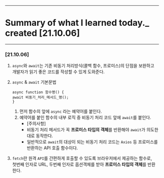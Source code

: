 ***
# Summary of what I learned today._ created [21.10.06]
***

### [21.10.06]
1. `async`와 `await`는 기존 비동기 처리방식(콜백 함수, 프로미스)의 단점을 보완하고 개발자가 읽기 좋은 코드를 작성할 수 있게 도와준다.


2. `async` & `await` 기본문법
    ```ecmascript 6
   async function 함수명() {
   await 비동기_처리_메서드_명();
   }
   ```
   1. 먼저 함수의 앞에 `async` 라는 예약어를 붙인다. 
   2. 예약어를 붙인 함수의 내부 로직 중 비동기 처리 코드 앞에 `await`를 붙인다.
      * [주의사항]
      * 비동기 처리 메서드가 꼭 **프로미스 타입의 객체**를 반환해야 `await`가 의도한 대로 동작한다.
      * 일반적으로 `await`의 대상이 되는 비동기 처리 코드는 `Axios` 등 프로미스를 반환하는 API 호출 함수이다.


3. `fetch`란 원격 `API`를 간편하게 호출할 수 있도록 브라우저에서 제공하는 함수로,<br>
   첫번째 인자로 URL, 두번째 인자로 옵션객체를 받아 **프로미스 타입의 객체**를 반환한다.
